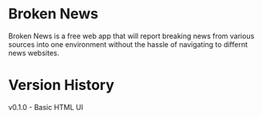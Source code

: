 # Broken News
Broken News is a free web app that will report breaking news from various sources into one environment without the hassle of navigating to differnt news websites.

# Version History
v0.1.0 - Basic HTML UI
